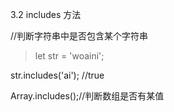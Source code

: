 3.2 includes 方法

//判断字符串中是否包含某个字符串
> let str = 'woaini';

str.includes('ai'); //true


Array.includes();//判断数组是否有某值
